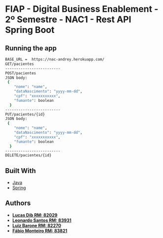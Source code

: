 # FIAP - Digital Business Enablement - 2º Semestre - NAC1 - Rest API Spring Boot

## Running the app

```bash
BASE_URL =  https://nac-andrey.herokuapp.com/
GET/pacientes
-------------------------
POST/pacientes
JSON body:
 {
    "nome": "name",
    "dataNascimento": "yyyy-mm-dd",
    "cpf": "xxxxxxxxxxx",
    "fumante": boolean
  }
-------------------------
PUT/pacientes/{id}
JSON body:
 {
    "nome": "name",
    "dataNascimento": "yyyy-mm-dd",
    "cpf": "xxxxxxxxxxx",
    "fumante": boolean
  }
-------------------------
DELETE/pacientes/{id} 
```

## Built With

- [Java](https://www.java.com)
- [Spring](https://spring.io/)

## Authors

- **[Lucas Dib RM: 82029](https://github.com/LucasDibz)** 
- **[Leonardo Santos RM: 83931](https://github.com/Leonnard19)**
- **[Luiz Barone RM: 82270](https://github.com/BaroneLuiz)**
- **[Fábio Monteiro RM: 83821](https://github.com/Monteifa)**
